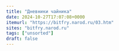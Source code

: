 ```yaml
---
title: "Дневники чайника"
date: 2024-10-27T17:07:08+0000
itemurl: "https://bitfry.narod.ru/03.htm"
sites: "bitfry.narod.ru"
tags: ["unsorted"]
draft: false
---
```

